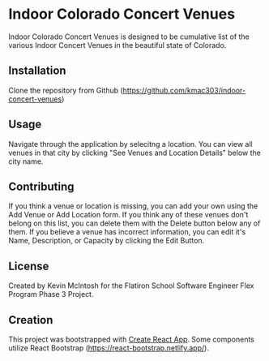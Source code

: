 # Indoor Colorado Concert Venues

Indoor Colorado Concert Venues is designed to be cumulative list of the various Indoor Concert Venues in the beautiful state of Colorado.

## Installation

Clone the repository from Github (https://github.com/kmac303/indoor-concert-venues)

## Usage

Navigate through the application by selecitng a location. You can view all venues in that city by clicking "See Venues and Location Details" below the city name.

## Contributing

If you think a venue or location is missing, you can add your own using the Add Venue or Add Location form. If you think any of these venues don't belong on this list, you can delete them with the Delete button below any of them. If you believe a venue has incorrect information, you can edit it's Name, Description, or Capacity by clicking the Edit Button.

## License

Created by Kevin McIntosh for the Flatiron School Software Engineer Flex Program Phase 3 Project.

## Creation

This project was bootstrapped with [Create React App](https://github.com/facebook/create-react-app).
Some components utilize React Bootstrap (https://react-bootstrap.netlify.app/).
